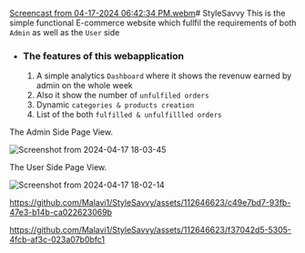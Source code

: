 [Screencast from 04-17-2024 06:42:34 PM.webm](https://github.com/Malavi1/StyleSavvy/assets/112646623/58396c2e-a086-4bf0-aeb6-b776d1f0b84c)# StyleSavvy
This is the simple functional E-commerce website which fullfil the requirements of both `Admin` as well as the `User` side 
* ### The features of this webapplication

  1. A simple analytics `Dashboard` where it shows the revenuw earned by admin on the whole week
  2. Also it show the number of `unfulfiled orders`
  3. Dynamic `categories & products creation`
  4. List of the both `fulfilled & unfulfillled orders`
 
The Admin Side Page View. 

![Screenshot from 2024-04-17 18-03-45](https://github.com/Malavi1/StyleSavvy/assets/112646623/a6ee7c7d-0c80-4180-a266-cab1e4bdb61b)

The User Side Page View. 

![Screenshot from 2024-04-17 18-02-14](https://github.com/Malavi1/StyleSavvy/assets/112646623/fc7761c9-760b-4a4e-bbda-79cd0de8c394)


https://github.com/Malavi1/StyleSavvy/assets/112646623/c49e7bd7-93fb-47e3-b14b-ca022623069b 


https://github.com/Malavi1/StyleSavvy/assets/112646623/f37042d5-5305-4fcb-af3c-023a07b0bfc1






